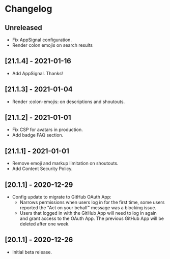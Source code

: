 # Changelog

## Unreleased

- Fix AppSignal configuration.
- Render colon emojis on search results

## [21.1.4] - 2021-01-16

- Add AppSignal. Thanks!

## [21.1.3] - 2021-01-04

- Render :colon-emojis: on descriptions and shoutouts.

## [21.1.2] - 2021-01-01

- Fix CSP for avatars in production.
- Add badge FAQ section.

## [21.1.1] - 2021-01-01

- Remove emoji and markup limitation on shoutouts.
- Add Content Security Policy.

## [20.1.1] - 2020-12-29

- Config update to migrate to GitHub OAuth App:
    - Narrows permissions when users log in for the first time, some users
    reported the "Act on your behalf" message was a blocking issue.
    - Users that logged in with the GitHub App will need to log in again and
    grant access to the OAuth App. The previous GitHub App will be deleted
    after one week.

## [20.1.1] - 2020-12-26

- Initial beta release.
